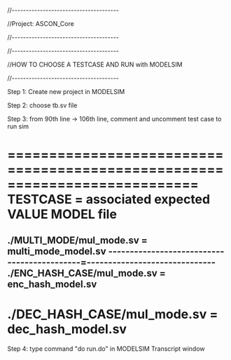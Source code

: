 
//--------------------------------------

//Project: ASCON_Core

//--------------------------------------

//--------------------------------------

//HOW TO CHOOSE A TESTCASE AND RUN with MODELSIM 

//--------------------------------------

Step 1: Create new project in MODELSIM

Step 2: choose tb.sv file

Step 3: from 90th line -> 106th line, comment and uncomment test case to run sim

===========================================================================
    TESTCASE                    =   associated expected VALUE MODEL file   
===========================================================================                                         
./MULTI_MODE/mul_mode.sv        =   multi_mode_model.sv
--------------------------------------------=------------------------------
./ENC_HASH_CASE/mul_mode.sv     =   enc_hash_model.sv
---------------------------------------------------------------------------
./DEC_HASH_CASE/mul_mode.sv     =   dec_hash_model.sv 
===========================================================================                                         

Step 4: type command "do run.do" in MODELSIM Transcript window

  
